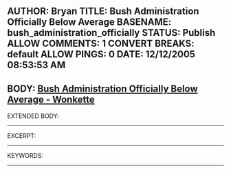 AUTHOR: Bryan
TITLE: Bush Administration Officially Below Average
BASENAME: bush_administration_officially
STATUS: Publish
ALLOW COMMENTS: 1
CONVERT BREAKS: __default__
ALLOW PINGS: 0
DATE: 12/12/2005 08:53:53 AM
-----
BODY:
<a title="Bush Administration Officially Below Average - Wonkette" href="http://www.wonkette.com/politics/911-commission/bush-administration-officially-below-average-141844.php">Bush Administration Officially Below Average - Wonkette</a>
-----
EXTENDED BODY:

-----
EXCERPT:

-----
KEYWORDS:

-----


